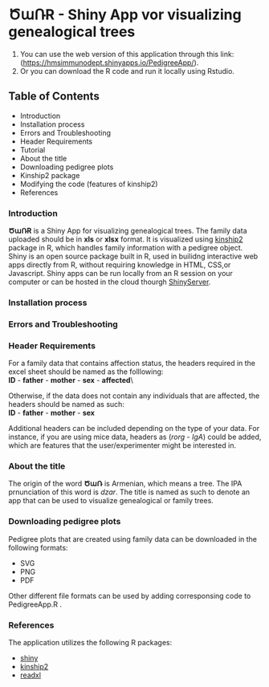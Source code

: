 # ԾաՌR - Shiny App vor visualizing genealogical trees
  1) You can use the web version of this application through this link: (https://hmsimmunodept.shinyapps.io/PedigreeApp/).
  2) Or you can download the R code and run it locally using Rstudio.
## Table of Contents 
- Introduction
- Installation process
- Errors and Troubleshooting 
- Header Requirements
- Tutorial
- About the title 
- Downloading pedigree plots
- Kinship2 package
- Modifying the code (features of kinship2)
- References

### Introduction
**ԾաՌR** is a Shiny App for visualizing genealogical trees. The family data uploaded should be in **xls** or **xlsx** format. It is visualized using [kinship2](https://cran.r-project.org/web/packages/kinship2/index.html) package in R, which handles family information with a pedigree object. Shiny is an open source package built in R, used in builidng interactive web apps directly from R, without requiring knowledge in HTML, CSS,or Javascript. Shiny apps can be run locally from an R session on your computer or can be hosted in the cloud thourgh [ShinyServer](https://www.shinyapps.io/). 

### Installation process

### Errors and Troubleshooting

### Header Requirements 
For a family data that contains affection status, the headers required in the excel sheet should be named as the folllowing:\
**ID** - **father** - **mother** - **sex** - **affected**\\

Otherwise, if the data does not contain any individuals that are affected, the headers should be named as such:\
**ID** - **father** - **mother** - **sex**

Additional headers can be included depending on the type of your data. For instance, if you are using mice data, headers as (*rorg* - *IgA*) could be added, which are features that the user/experimenter might be interested in.

### About the title
The origin of the word **ԾաՌ** is Armenian, which means a tree. The IPA prnunciation of this word is *dzar*. The title is named as such to denote an app that can be used to visualize genealogical or family trees.  

### Downloading pedigree plots 
Pedigree plots that are created using family data can be downloaded in the following formats:
- SVG
- PNG
- PDF

Other different file formats can be used by adding corresponsing code to PedigreeApp.R .

### References 
The application utilizes the following R packages:
- [shiny](https://cran.r-project.org/web/packages/shiny/index.html) 
- [kinship2](https://cran.r-project.org/web/packages/kinship2/index.html)  
- [readxl](https://cran.r-project.org/web/packages/readxl/index.html)




    
  
